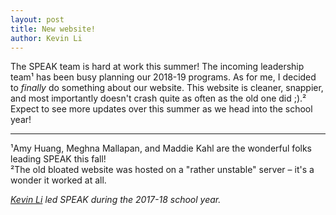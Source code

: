 ```yaml
---
layout: post
title: New website!
author: Kevin Li
---
```


The SPEAK team is hard at work this summer! The incoming leadership team¹ has been busy planning our 2018-19 programs. As for me, I decided to *finally* do something about our website. This website is cleaner, snappier, and most importantly doesn't crash quite as often as the old one did ;).² Expect to see more updates over this summer as we head into the school year!

----
¹Amy Huang, Meghna Mallapan, and Maddie Kahl are the wonderful folks leading SPEAK this fall!<br />
²The old bloated website was hosted on a "rather unstable" server – it's a wonder it worked at all.

<!--- Short author bio; didn't have the time to template it in: --->
*[Kevin Li](https://kevinsli.com/) led SPEAK during the 2017-18 school year.*
